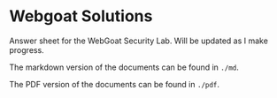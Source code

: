 # Webgoat Solutions

Answer sheet for the WebGoat Security Lab.
Will be updated as I make progress.

The markdown version of the documents can be found in `./md`.

The PDF version of the documents can be found in `./pdf`.
